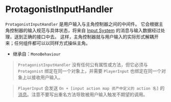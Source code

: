 # ProtagonistInputHandler

`ProtagonistInputHandler` 是用户输入与主角控制器之间的中间件。
它会根据主角控制器的输入规范与具体状态，将来自 [Input System](https://docs.unity3d.com/Packages/com.unity.inputsystem@1.7/manual/index.html) 的消息与输入数据经过处理，送到正确的接口中去。
这样，主角控制器就与用户输入的实际形式解耦开来；任何组件都可以以同样方式操纵主角。

- 继承自：`MonoBehaviour`

> `ProtagonistInputHandler` 没有任何公有属性或方法，但它必须与 `Protagonist` 绑定在同一个对象上，并需要 `PlayerInput` 也绑定在同一个对象上以接收用户输入。

> `PlayerInput` 会发送 `On + [input action map 资产中定义的 action 名]` 的<u>消息</u>。注意不要写出重名方法导致被用户输入触发不期望的调用。